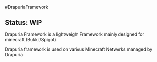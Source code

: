 #DrapuriaFramework

## Status: WIP

Drapuria Framework is a lightweight Framework mainly designed for minecraft (Bukkit/Spigot)

Drapuria framework is used on various Minecraft Networks managed by Drapuria

